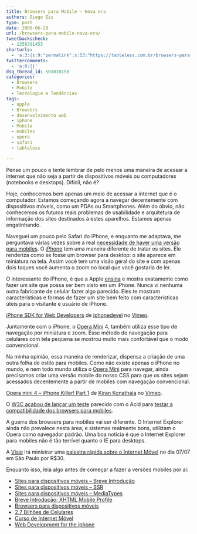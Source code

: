```yaml
---
title: Browsers para Mobile – Nova era
authors: Diego Eis
type: post
date: 2008-06-29
url: /browsers-para-mobile-nova-era/
tweetbackscheck:
  - 1356391453
shorturls:
  - 'a:3:{s:9:"permalink";s:53:"https://tableless.com.br/browsers-para-mobile-nova-era";s:7:"tinyurl";s:26:"https://tinyurl.com/3bx6tuu";s:4:"isgd";s:19:"https://is.gd/Pt3Q6j";}'
twittercomments:
  - 'a:0:{}'
dsq_thread_id: 503038150
categories:
  - Browsers
  - Mobile
  - Tecnologia e Tendências
tags:
  - apple
  - Browsers
  - desenvolvimento web
  - iphone
  - Mobile
  - mobiles
  - opera
  - safari
  - tableless

---
```

Pense um pouco e tente lembrar de pelo menos uma maneira de acessar a internet que não seja a partir de dispositivos móveis ou computadores (notebooks e desktops). Difícil, não é?
  
Hoje, conhecemos bem apenas um meio de acessar a internet que é o computador. Estamos começando agora a navegar decentemente com dispositivos móveis, como um PDAs ou Smartphones. Além do óbvio, não conhecemos os futuros reais problemas de usabilidade e arquitetura de informação dos sites destinados à estes aparelhos. Estamos apenas engatinhando.<!--more-->

Naveguei um pouco pelo Safari do iPhone, e enquanto me adaptava, me perguntava várias vezes sobre a real [necessidade de haver uma versão para mobiles][1]. O [iPhone][2] tem uma maneira diferente de tratar os sites. Ele renderiza como se fosse um browser para desktop: o site aparece em miniatura na tela. Assim você tem uma visão geral do site e com apenas dois toques você aumenta o zoom no local que você gostaria de ler. 



O interessante do iPhone, é que a Apple [ensina][3] e mostra exatamente como fazer um site que possa ser bem visto em um iPhone. Nunca vi nenhuma outra fabricante de celular fazer algo parecido. Eles te mostram características e formas de fazer um site bem feito com características úteis para o visitante e usuário de iPhone.

  
[iPhone SDK for Web Developers][4] de [iphonedevel][5] no [Vimeo][6].

Juntamente com o iPhone, o [Opera Mini][7] 4, também utiliza esse tipo de navegação por miniatura e zoom. Esse método de navegação para celulares com tela pequena se mostrou muito mais confortável que o modo convencional. 

Na minha opinião, essa maneira de renderizar, dispensa a criação de uma outra folha de estilo para mobiles. Como não existe apenas o iPhone no mundo, e nem todo mundo utiliza o [Opera Mini][7] para navegar, ainda precisamos criar uma versão mobile do nosso CSS para que os sites sejam acessados decentemente a partir de mobiles com navegação convencional.

  
[Opera mini 4 &#8211; iPhone Killer! Part 1][8] de [Kiran Konathala][9] no [Vimeo][10].

O [W3C acabou de lançar um teste][11] parecido com o Acid para [testar a compatibilidade dos browsers para mobiles][12]. 

A guerra dos browsers para mobiles vai ser diferente. O Internet Explorer ainda não prevalece nesta área, e sistemas realmente bons, utilizam o Opera como navegador padrão. Uma boa notícia é que o Internet Explorer para mobiles não é tão terrível quanto o IE para desktops.

A [Visie][13] irá ministrar uma [palestra rápida sobre o Internet Móvel][14] no dia 07/07 em São Paulo por R$30.
  
Enquanto isso, leia algo antes de começar a fazer a versões mobiles por aí:

  * [Sites para dispositivos móveis &#8211; Breve Introdução][15]
  * [Sites para dispositivos móveis &#8211; SSR][16]
  * [Sites para dispositivos móveis &#8211; MediaTypes][17]
  * [Breve Introdução: XHTML Mobile Profile][18]
  * [Browsers para dispositivos móveis][19]
  * [2.7 Bilhões de Celulares][20]
  * [Curso de Internet Móvel][21]
  * [Web Development for the iphone][22]

 [1]: https://tableless.com.br/quem-precisa-de-versao-mobile
 [2]: https://apple.com/iphone/
 [3]: https://developer.apple.com/documentation/AppleApplications/Reference/SafariWebContent/Introduction/chapter_1_section_1.html
 [4]: https://www.vimeo.com/781678?pg=embed&sec=781678
 [5]: https://www.vimeo.com/user400411?pg=embed&sec=781678
 [6]: https://vimeo.com?pg=embed&sec=781678
 [7]: https://www.operamini.com/
 [8]: https://www.vimeo.com/217513?pg=embed&sec=217513
 [9]: https://www.vimeo.com/kirankonathala?pg=embed&sec=217513
 [10]: https://vimeo.com?pg=embed&sec=217513
 [11]: https://www.w3.org/QA/2008/04/is_your_mobile_browser_ready_f.html
 [12]: https://dev.w3.org/2008/mobile-test/test.html
 [13]: https://visie.com.br/treinamento/ "Treinamento em padrões web e sistemas de e-commerce"
 [14]: https://visie.com.br/treinamento/palestra-internet-movel/
 [15]: https://tableless.com.br/sites-para-dispositivos-moveis-breve-introducao
 [16]: https://tableless.com.br/aprenda/sites-para-dispositivos-moveis-ssr/
 [17]: https://tableless.com.br/aprenda/sites-para-dispositivos-moveis-mediatype/
 [18]: https://tableless.com.br/breve-introducao-xhtml-mobile-profile
 [19]: https://tableless.com.br/browsers_em_dispositivos_moveis
 [20]: https://tableless.com.br/27-bilhoes-de-celulares
 [21]: https://visie.com.br/cursos/intermediarios/internetmovel2.php
 [22]: https://www.evotech.net/blog/2007/07/web-development-for-the-iphone/